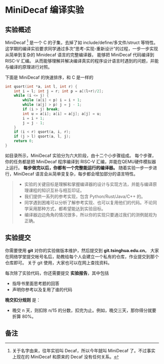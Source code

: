 # MiniDecaf 编译实验

## 实验概述
MiniDecaf [^1] 是一个 C 的子集，去掉了如 include/define/多文件/struct 等特性。
这学期的编译实验要求同学通过多次“思考-实现-重新设计”的过程，一步一步实现从简单到复杂的 Minidecaf 语言的完整编译器，
能够把 MiniDecaf 代码编译到 RISC-V 汇编。
从而能够理解并解决编译真实的程序设计语言时遇到的问题，并能与编译的原理进行对照。

下面是 MiniDecaf 的快速排序，和 C 是一样的
```c
int qsort(int *a, int l, int r) {
    int i = l; int j = r; int p = a[(l+r)/2];
    while (i <= j) {
        while (a[i] < p) i = i + 1;
        while (a[j] > p) j = j - 1;
        if (i > j) break;
        int u = a[i]; a[i] = a[j]; a[j] = u;
        i = i + 1;
        j = j - 1;
    }
    if (i < r) qsort(a, i, r);
    if (j > l) qsort(a, l, j);
    return 0;
}
```

如目录所示，MiniDecaf 实验分为六大阶段，由十二个小步骤组成。
每个步骤，你的任务都是把 MiniDecaf 程序编译到 RISC-V 汇编，并能在QEMU硬件模拟器上运行。
**每步做完以后，你都有一个完整能运行的编译器。**
随着实验一步一步进行，MiniDecaf 语言会从简单变复杂，每步都会增加部分的语言特性。

> * 实验的关键目标是理解和掌握编译器的设计与实现方法，并能与编译原理课程的知识互补与相互印证。
> * 我们提供一系列的参考实现，包含 Python/Rust/Java/C++ 的。
> * 同学遇到困难可以分析了解参考实现、也可以复用他们的代码。不论同学采用那种方式，都希望能达到实验目标。
> * 编译器边边角角的情况很多，所以你的实现只要通过我们的测例就视为正确。


## 实验提交
你需要使用 **git** 对你的实验做版本维护，然后提交到 **git.tsinghua.edu.cn**。
大家在网络学堂提交帐号名后，助教给每个人会建立一个私有的仓库，作业提交到那个仓库即可。
关于 git 使用，大家也可以在网上查找资料。

每次除了实验代码，你还需要提交 **实验报告**，其中包括
* 指导书里面思考题的回答
* 声明你参考以及复用了谁的代码

**晚交扣分规则** 是：
* 晚交 n 天，则扣除 n/15 的分数，扣完为止。例如，晚交三天，那你得分就要折算 80%。


## 备注
[^1]: 关于名字由来，往年实验叫 Decaf，所以今年就叫 MiniDecaf 了。不过事实上现在的 MiniDecaf 和原来的 Decaf 没有任何关系。
